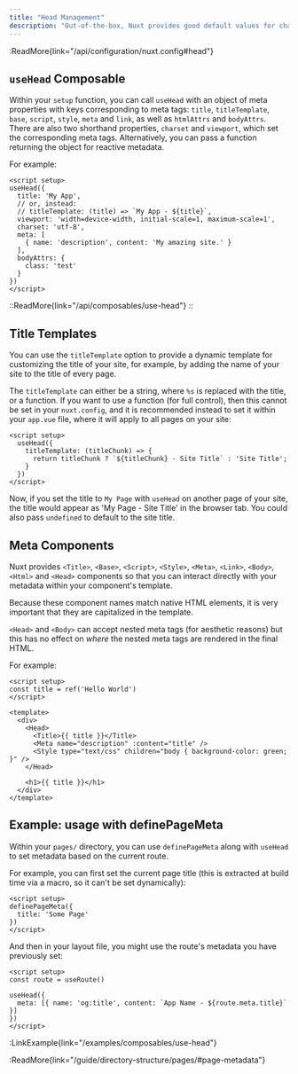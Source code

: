 ```yaml
---
title: "Head Management"
description: "Out-of-the-box, Nuxt provides good default values for charset and viewport meta tags, but you can override these if you need to, as well as customize other meta tags for your site in several different ways."
---
```


:ReadMore{link="/api/configuration/nuxt.config#head"}

## `useHead` Composable

Within your `setup` function, you can call `useHead` with an object of meta properties with keys corresponding to meta tags: `title`, `titleTemplate`, `base`, `script`, `style`, `meta` and `link`, as well as `htmlAttrs` and `bodyAttrs`. There are also two shorthand properties, `charset` and `viewport`, which set the corresponding meta tags. Alternatively, you can pass a function returning the object for reactive metadata.

For example:

```vue
<script setup>
useHead({
  title: 'My App',
  // or, instead:
  // titleTemplate: (title) => `My App - ${title}`,
  viewport: 'width=device-width, initial-scale=1, maximum-scale=1',
  charset: 'utf-8',
  meta: [
    { name: 'description', content: 'My amazing site.' }
  ],
  bodyAttrs: {
    class: 'test'
  }
})
</script>
```

::ReadMore{link="/api/composables/use-head"}
::

## Title Templates

You can use the `titleTemplate` option to provide a dynamic template for customizing the title of your site, for example, by adding the name of your site to the title of every page.

The `titleTemplate` can either be a string, where `%s` is replaced with the title, or a function. If you want to use a function (for full control), then this cannot be set in your `nuxt.config`, and it is recommended instead to set it within your `app.vue` file, where it will apply to all pages on your site:

```vue [app.vue]
<script setup>
  useHead({
    titleTemplate: (titleChunk) => {
      return titleChunk ? `${titleChunk} - Site Title` : 'Site Title';
    }
  })
</script>
```

Now, if you set the title to `My Page` with `useHead` on another page of your site, the title would appear as 'My Page - Site Title' in the browser tab. You could also pass `undefined` to default to the site title.

## Meta Components

Nuxt provides `<Title>`, `<Base>`, `<Script>`, `<Style>`, `<Meta>`, `<Link>`, `<Body>`, `<Html>` and `<Head>` components so that you can interact directly with your metadata within your component's template.

Because these component names match native HTML elements, it is very important that they are capitalized in the template.

`<Head>` and `<Body>` can accept nested meta tags (for aesthetic reasons) but this has no effect on _where_ the nested meta tags are rendered in the final HTML.

For example:

<!-- @case-police-ignore html -->

```vue{}[app.vue]
<script setup>
const title = ref('Hello World')
</script>

<template>
  <div>
    <Head>
      <Title>{{ title }}</Title>
      <Meta name="description" :content="title" />
      <Style type="text/css" children="body { background-color: green; }" />
    </Head>

    <h1>{{ title }}</h1>
  </div>
</template>
```

## Example: usage with definePageMeta

Within your `pages/` directory, you can use `definePageMeta` along with `useHead` to set metadata based on the current route.

For example, you can first set the current page title (this is extracted at build time via a macro, so it can't be set dynamically):

```vue{}[pages/some-page.vue]
<script setup>
definePageMeta({
  title: 'Some Page'
})
</script>
```

And then in your layout file, you might use the route's metadata you have previously set:

```vue{}[layouts/default.vue]
<script setup>
const route = useRoute()

useHead({
  meta: [{ name: 'og:title', content: `App Name - ${route.meta.title}` }]
})
</script>
```

:LinkExample{link="/examples/composables/use-head"}

:ReadMore{link="/guide/directory-structure/pages/#page-metadata"}
